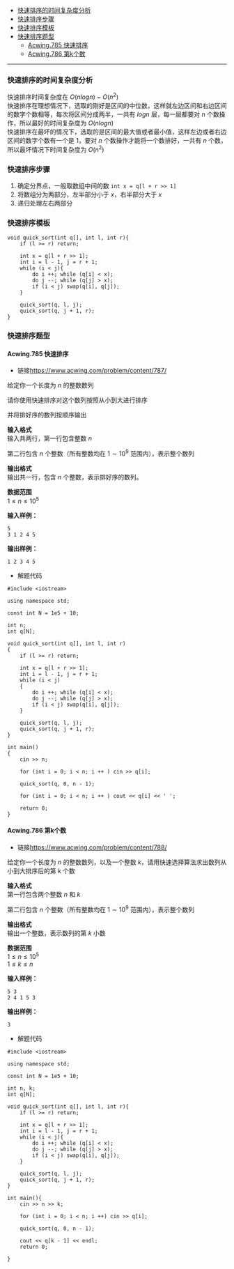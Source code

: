 - [快速排序的时间复杂度分析](#快速排序的时间复杂度分析)
- [快速排序步骤](#快速排序步骤)
- [快速排序模板](#快速排序模板)
- [快速排序题型](#快速排序题型)
  - [Acwing.785 快速排序](#acwing785-快速排序)
  - [Acwing.786 第k个数](#acwing786-第k个数)

***
### 快速排序的时间复杂度分析 
快速排序时间复杂度在 $O(nlogn)$ ~ $O(n^2)$  
快速排序在理想情况下，选取的刚好是区间的中位数，这样就左边区间和右边区间的数字个数相等，每次将区间分成两半，一共有 $logn$ 层，每一层都要对 $n$ 个数操作，所以最好的时间复杂度为 $O(nlogn)$  
快速排序在最坏的情况下，选取的是区间的最大值或者最小值，这样左边或者右边区间的数字个数有一个是 $1$，要对 $n$ 个数操作才能将一个数排好，一共有 $n$ 个数，所以最坏情况下时间复杂度为 $O(n^2)$
### 快速排序步骤
1. 确定分界点，一般取数组中间的数 `int x = q[l + r >> 1]`
2. 将数组分为两部分，左半部分小于 $x$，右半部分大于 $x$
3. 递归处理左右两部分
### 快速排序模板
```
void quick_sort(int q[], int l, int r){
    if (l >= r) return;

    int x = q[l + r >> 1];
    int i = l - 1, j = r + 1;
    while (i < j){
        do i ++; while (q[i] < x);
        do j --; while (q[j] > x);
        if (i < j) swap(q[i], q[j]);
    }

    quick_sort(q, l, j);
    quick_sort(q, j + 1, r);
}
```
### 快速排序题型
#### Acwing.785 快速排序
- 链接<https://www.acwing.com/problem/content/787/>

给定你一个长度为 $n$ 的整数数列

请你使用快速排序对这个数列按照从小到大进行排序

并将排好序的数列按顺序输出

**输入格式**  
输入共两行，第一行包含整数 $n$

第二行包含 $n$ 个整数（所有整数均在 $1∼10^9$ 范围内），表示整个数列

**输出格式**  
输出共一行，包含 $n$ 个整数，表示排好序的数列。

**数据范围**  
$1≤n≤10^5$

**输入样例：**  
```
5
3 1 2 4 5
```
**输出样例：**  
```
1 2 3 4 5
```
- 解题代码
```
#include <iostream>

using namespace std;

const int N = 1e5 + 10;

int n;
int q[N];

void quick_sort(int q[], int l, int r)
{
    if (l >= r) return;
    
    int x = q[l + r >> 1];
    int i = l - 1, j = r + 1;
    while (i < j)
    {
        do i ++; while (q[i] < x);
        do j --; while (q[j] > x);
        if (i < j) swap(q[i], q[j]);
    }

    quick_sort(q, l, j);
    quick_sort(q, j + 1, r);
}

int main()
{
    cin >> n;

    for (int i = 0; i < n; i ++ ) cin >> q[i];

    quick_sort(q, 0, n - 1);

    for (int i = 0; i < n; i ++ ) cout << q[i] << ' ';

    return 0;
}
```

#### Acwing.786 第k个数
- 链接<https://www.acwing.com/problem/content/788/>

给定你一个长度为 $n$ 的整数数列，以及一个整数 $k$，请用快速选择算法求出数列从小到大排序后的第 $k$ 个数

**输入格式**  
第一行包含两个整数 $n$ 和 $k$


第二行包含 $n$ 个整数（所有整数均在 $1∼10^9$ 范围内），表示整个数列

**输出格式**  
输出一个整数，表示数列的第 $k$ 小数

**数据范围**  
$1≤n≤10^5$  
$1≤k≤n$

**输入样例：**  
```
5 3
2 4 1 5 3
```
**输出样例：**  
```
3
```
- 解题代码
```
#include <iostream>

using namespace std;

const int N = 1e5 + 10;

int n, k;
int q[N];

void quick_sort(int q[], int l, int r){
    if (l >= r) return;
    
    int x = q[l + r >> 1];
    int i = l - 1, j = r + 1;
    while (i < j){
        do i ++; while (q[i] < x);
        do j --; while (q[j] > x);
        if (i < j) swap(q[i], q[j]);
    }
    
    quick_sort(q, l, j);
    quick_sort(q, j + 1, r);
}

int main(){
    cin >> n >> k;
    
    for (int i = 0; i < n; i ++) cin >> q[i];
    
    quick_sort(q, 0, n - 1);
    
    cout << q[k - 1] << endl;
    return 0;
    
}
```
